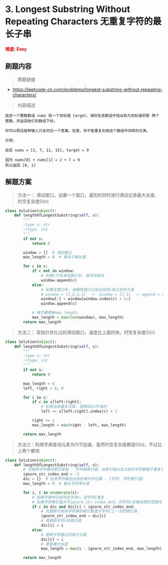 # 3. Longest Substring Without Repeating Characters 无重复字符的最长子串

**<font color=red>难度: Easy</font>**

## 刷题内容

> 原题链接

* https://leetcode-cn.com/problems/longest-substring-without-repeating-characters/

> 内容描述

```
给定一个整数数组 nums 和一个目标值 target，请你在该数组中找出和为目标值的那 两个 整数，并返回他们的数组下标。

你可以假设每种输入只会对应一个答案。但是，你不能重复利用这个数组中同样的元素。

示例:

给定 nums = [2, 7, 11, 15], target = 9

因为 nums[0] + nums[1] = 2 + 7 = 9
所以返回 [0, 1]
```

## 解题方案

> 方法一： 滑动窗口，设置一个窗口，遍历的同时进行滑动记录最大长度，时空复杂度O(n)
>

```python
class Solution(object):
    def lengthOfLongestSubstring(self, s):
        """
        :type s: str
        :rtype: int
        """
        if not s:
            return 0

        window = []  # 滑动窗口
        max_length = 0  # 最长子串长度

        for c in s:
            if c not in window:
                # 如果c不在滑动窗口中, 就添加进去
                window.append(c)
            else:
                # 如果在窗口中, 就删除窗口之前出现的c和之前的子串
                # window = [1,2,3,1]  ->  window = [2,3]  -> append = [2,3,1]
                window[:] = window[window.index(c) + 1:]
                window.append(c)

            # 每次都更新max_length
            max_length = max(len(window), max_length)
        return max_length
```



> 方法二： 双指针优化过的滑动窗口，速度比上面的快，时空复杂度O(n)
>

```python
class Solution(object):
    def lengthOfLongestSubstring(self, s):
        """
        :type s: str
        :rtype: int
        """
        if not s:
            return 0

        max_length = 0
        left, right = 0, 0

        for c in s:
            if c in s[left:right]:
                # 如果出现重复元素, 就移动left指针
                left += s[left:right].index(c) + 1

            right += 1
            max_length = max(right - left, max_length)

        return max_length
```



> 方法三：利用字典查询元素为O(1)加速，虽然时空复杂度都是O(n)，不过比上两个都快

```python
class Solution(object):
    def lengthOfLongestSubstring(self, s):
        # 可抛弃字符串的索引尾值 - 字符串索引值，该索引值以及之前的字符都属于重复字符串中的一部分，不再在计算中涉及
        ignore_str_index_end = -1
        dic = {}  # 任意字符最后出现在索引的位置 - {字符: 字符索引值}
        max_length = 0  # 最长字符串长度

        for i, c in enumerate(s):
            # 如果字典中已经存在字符c，则字符c重复
            # 如果字符索引值大于ignore_str_index_end，则字符c在需处理的范围内（补充说明请参考备注一）
            if c in dic and dic[c] > ignore_str_index_end:
                # 先更新可抛弃字符串的索引尾值为字符c上一次的索引值
                ignore_str_index_end = dic[c]
                # 再更新字符c的索引值
                dic[c] = i
            else:
                # 更新字符最近的索引位置
                dic[c] = i
                # 更新最大长度
                max_length = max(i - ignore_str_index_end, max_length)

        return max_length
```

